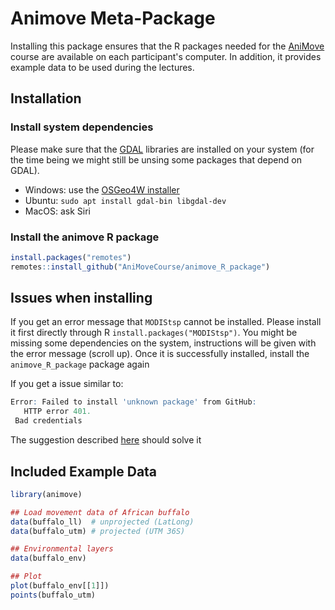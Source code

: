 # Animove Meta-Package

Installing this package ensures that the R packages needed for the [AniMove](https://www.animove.org) course are available on each participant's computer.
In addition, it provides example data to be used during the lectures.

## Installation
### Install system dependencies
Please make sure that the [GDAL](https://gdal.org/) libraries are installed on your system (for the time being we might still be unsing some packages that depend on GDAL).

- Windows: use the [OSGeo4W installer](https://trac.osgeo.org/osgeo4w/)
- Ubuntu: `sudo apt install gdal-bin libgdal-dev` 
- MacOS: ask Siri

### Install the animove R package 
```r
install.packages("remotes")
remotes::install_github("AniMoveCourse/animove_R_package")
```

## Issues when installing
If you get an error message that `MODIStsp` cannot be installed. Please install it first directly through R `install.packages("MODIStsp")`. You might be missing some dependencies on the system, instructions will be given with the error message (scroll up). Once it is successfully installed, install the `animove_R_package` package again


If you get a issue similar to:
```r
Error: Failed to install 'unknown package' from GitHub:
   HTTP error 401.
 Bad credentials
```
The suggestion described [here](https://stackoverflow.com/questions/70908295/failed-to-install-unknown-package-from-github) should solve it

## Included Example Data
```r
library(animove)

## Load movement data of African buffalo
data(buffalo_ll)  # unprojected (LatLong)
data(buffalo_utm) # projected (UTM 36S)

## Environmental layers
data(buffalo_env)

## Plot
plot(buffalo_env[[1]])
points(buffalo_utm)
```


